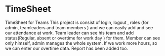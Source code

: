# TimeSheet
 TimeSheet for Teams
This project is consist of login, logout , roles (for admin, teamleaders and team members ) and we can easily add and see our attendance at work. Team leader can see his team and add status(Regular, absent or overtime for work day ) for them. Member can see only himself, admin manages the whole system. If we work more hours,  so  we can enter our overtime data. Report has been added too.  
